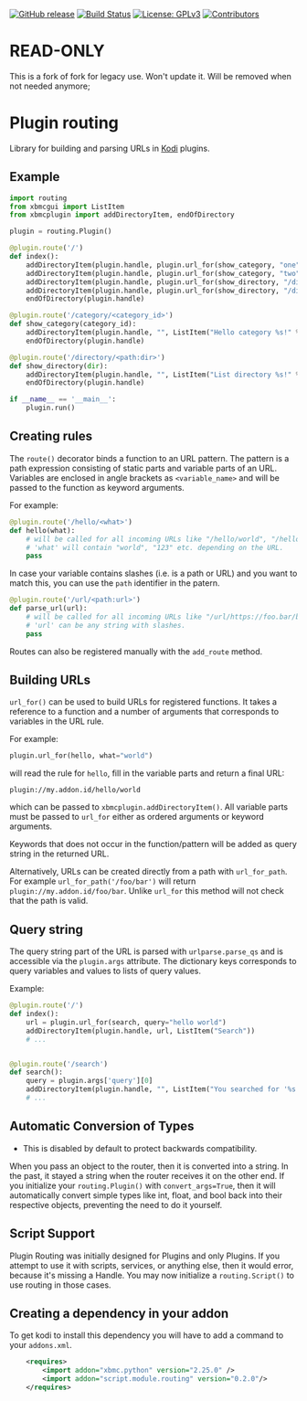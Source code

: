 [![GitHub release](https://img.shields.io/github/release/tamland/kodi-plugin-routing.svg)](https://github.com/tamland/kodi-plugin-routing/releases)
[![Build Status](https://travis-ci.org/tamland/kodi-plugin-routing.svg?branch=master)](https://travis-ci.org/tamland/kodi-plugin-routing)
[![License: GPLv3](https://img.shields.io/badge/License-GPLv3-yellow.svg)](https://opensource.org/licenses/GPL-3.0)
[![Contributors](https://img.shields.io/github/contributors/tamland/kodi-plugin-routing.svg)](https://github.com/tamland/kodi-plugin-routing/graphs/contributors)

# READ-ONLY
This is a fork of fork for legacy use. Won't update it. Will be removed when not needed anymore;

# Plugin routing

Library for building and parsing URLs in [Kodi](http://kodi.tv) plugins.


## Example

```python
import routing
from xbmcgui import ListItem
from xbmcplugin import addDirectoryItem, endOfDirectory

plugin = routing.Plugin()

@plugin.route('/')
def index():
    addDirectoryItem(plugin.handle, plugin.url_for(show_category, "one"), ListItem("Category One"), True)
    addDirectoryItem(plugin.handle, plugin.url_for(show_category, "two"), ListItem("Category Two"), True)
    addDirectoryItem(plugin.handle, plugin.url_for(show_directory, "/dir/one"), ListItem("Directory One"), True)
    addDirectoryItem(plugin.handle, plugin.url_for(show_directory, "/dir/two"), ListItem("Directory Two"), True)
    endOfDirectory(plugin.handle)

@plugin.route('/category/<category_id>')
def show_category(category_id):
    addDirectoryItem(plugin.handle, "", ListItem("Hello category %s!" % category_id))
    endOfDirectory(plugin.handle)

@plugin.route('/directory/<path:dir>')
def show_directory(dir):
    addDirectoryItem(plugin.handle, "", ListItem("List directory %s!" % dir))
    endOfDirectory(plugin.handle)

if __name__ == '__main__':
    plugin.run()
```


## Creating rules

The `route()` decorator binds a function to an URL pattern. The pattern is a
path expression consisting of static parts and variable parts of an URL.
Variables are enclosed in angle brackets as `<variable_name>` and will be passed
to the function as keyword arguments.

For example:

```python
@plugin.route('/hello/<what>')
def hello(what):
    # will be called for all incoming URLs like "/hello/world", "/hello/123" etc.
    # 'what' will contain "world", "123" etc. depending on the URL.
    pass
```

In case your variable contains slashes (i.e. is a path or URL) and you want
to match this, you can use the `path` identifier in the patern.

```python
@plugin.route('/url/<path:url>')
def parse_url(url):
    # will be called for all incoming URLs like "/url/https://foo.bar/baz" etc.
    # 'url' can be any string with slashes.
    pass
```

Routes can also be registered manually with the `add_route` method. 


## Building URLs

`url_for()` can be used to build URLs for registered functions. It takes a
reference to a function and a number of arguments that corresponds to variables
in the URL rule.

For example:

```python
plugin.url_for(hello, what="world")
```

will read the rule for `hello`, fill in the variable parts and return a final URL:

```
plugin://my.addon.id/hello/world
```

which can be passed to `xbmcplugin.addDirectoryItem()`. All variable parts must
be passed to `url_for` either as ordered arguments or keyword arguments.

Keywords that does not occur in the function/pattern will be added as query string in the returned URL.

Alternatively, URLs can be created directly from a path with `url_for_path`. For
example `url_for_path('/foo/bar')` will return `plugin://my.addon.id/foo/bar`.
Unlike `url_for` this method will not check that the path is valid.


## Query string

The query string part of the URL is parsed with `urlparse.parse_qs` and is
accessible via the `plugin.args` attribute. The dictionary keys corresponds to
query variables and values to lists of query values.

Example:

```python
@plugin.route('/')
def index():
    url = plugin.url_for(search, query="hello world")
    addDirectoryItem(plugin.handle, url, ListItem("Search"))
    # ...


@plugin.route('/search')
def search():
    query = plugin.args['query'][0]
    addDirectoryItem(plugin.handle, "", ListItem("You searched for '%s'" % query))
    # ...
```

## Automatic Conversion of Types

- This is disabled by default to protect backwards compatibility.

When you pass an object to the router, then it is converted into a string. In the past, it stayed a string when the router 
receives it on the other end. If you initialize your `routing.Plugin()` with `convert_args=True`, then it will automatically
convert simple types like int, float, and bool back into their respective objects, preventing the need to do it yourself.

## Script Support

Plugin Routing was initially designed for Plugins and only Plugins. If you attempt to use it with scripts, services,
or anything else, then it would error, because it's missing a Handle. You may now initialize a `routing.Script()` to use
routing in those cases.

## Creating a dependency in your addon

To get kodi to install this dependency you will have to add a command to your `addons.xml`.
```xml
    <requires>
        <import addon="xbmc.python" version="2.25.0" />
        <import addon="script.module.routing" version="0.2.0"/>
    </requires>
```
